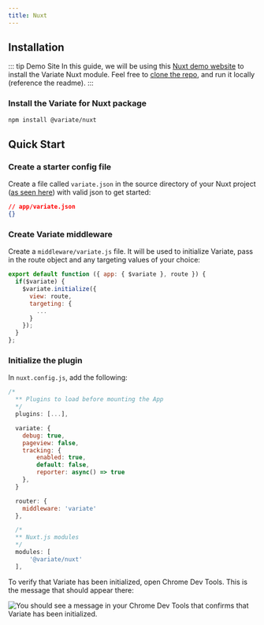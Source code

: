 ```yaml
---
title: Nuxt
---
```


## Installation
::: tip Demo Site
In this guide, we will be using this [Nuxt demo website](https://github.com/VariateHQ/variate-nuxt-demo) to install the Variate Nuxt module. Feel free to [clone the repo](https://github.com/VariateHQ/variate-nuxt-demo), and run it locally (reference the readme). 
::: 

### Install the Variate for Nuxt package

```bash
npm install @variate/nuxt
```

## Quick Start

### Create a starter config file

Create a file called `variate.json` in the source directory of your Nuxt project ([as seen here](https://github.com/VariateHQ/variate-nuxt-demo/tree/master/app)) with valid  json to get started:
```json
// app/variate.json
{}
```
### Create Variate middleware

Create a `middleware/variate.js` file. It will be used to initialize Variate, pass in the route object and any targeting values of your choice:
```js
export default function ({ app: { $variate }, route }) {
  if($variate) {
    $variate.initialize({
      view: route,
      targeting: {
        ...
      }
    });
  }
};
```

### Initialize the plugin
In `nuxt.config.js`, add the following:
```javascript
/*
  ** Plugins to load before mounting the App
  */
  plugins: [...],

  variate: {
    debug: true,
    pageview: false,
    tracking: {
        enabled: true,
        default: false,
        reporter: async() => true
    }, 
  }

  router: {
    middleware: 'variate'
  },

  /*
  ** Nuxt.js modules
  */
  modules: [
      '@variate/nuxt'
  ],
```

To verify that Variate has been initialized, open Chrome Dev Tools. This is the message that should appear there:

<img :src="$withBase('/variate-vue-initialized.png')" alt="You should see a message in your Chrome Dev Tools that confirms that Variate has been initialized.">
